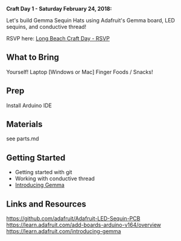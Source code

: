 **Craft Day 1 - Saturday February 24, 2018:**

Let's build Gemma Sequin Hats using Adafruit's Gemma board, LED sequins, and conductive thread!  

RSVP here: [Long Beach Craft Day - RSVP](https://longbeachcraftday01.splashthat.com/)  

## What to Bring
Yourself!
Laptop [Windows or Mac]
Finger Foods / Snacks!

## Prep
Install Arduino IDE

## Materials
see parts.md

## Getting Started
- Getting started with git
- Working with conductive thread
- [Introducing Gemma](https://learn.adafruit.com/introducing-gemma)


## Links and Resources
https://github.com/adafruit/Adafruit-LED-Sequin-PCB
https://learn.adafruit.com/add-boards-arduino-v164/overview
https://learn.adafruit.com/introducing-gemma
